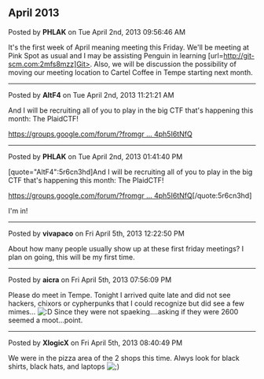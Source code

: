 ## April 2013
Posted by **PHLAK** on Tue April 2nd, 2013 09:56:46 AM

It's the first week of April meaning meeting this Friday.  We'll be meeting at Pink Spot as usual and I may be assisting Penguin in learning [url=http://git-scm.com:2mfs8mzz]Git>.  Also, we will be discussion the possibility of moving our meeting location to Cartel Coffee in Tempe starting next month.

--------------------------------------------------------------------------------

Posted by **AltF4** on Tue April 2nd, 2013 11:21:21 AM

And I will be recruiting all of you to play in the big CTF that's happening this month: The PlaidCTF!

<!-- m --><a class="postlink" href="https://groups.google.com/forum/?fromgroups=#!topic/heatsynclabs/z4ph5I6tNfQ">https://groups.google.com/forum/?fromgr ... 4ph5I6tNfQ</a><!-- m -->

--------------------------------------------------------------------------------

Posted by **PHLAK** on Tue April 2nd, 2013 01:41:40 PM

[quote="AltF4":5r6cn3hd]And I will be recruiting all of you to play in the big CTF that's happening this month: The PlaidCTF!

<!-- m --><a class="postlink" href="https://groups.google.com/forum/?fromgroups=#!topic/heatsynclabs/z4ph5I6tNfQ">https://groups.google.com/forum/?fromgr ... 4ph5I6tNfQ</a><!-- m -->[/quote:5r6cn3hd]


I'm in!

--------------------------------------------------------------------------------

Posted by **vivapaco** on Fri April 5th, 2013 12:22:50 PM

About how many people usually show up at these first friday meetings? I plan on going, this will be my first time.

--------------------------------------------------------------------------------

Posted by **aicra** on Fri April 5th, 2013 07:56:09 PM

Please do meet in Tempe. Tonight I arrived quite late and did not see hackers, chixors or cypherpunks that I could recognize but did see a few mimes... <!-- s:D --><img src="{SMILIES_PATH}/icon_e_biggrin.gif" alt=":D" title="Very Happy" /><!-- s:D --> 
Since they were not spaeking....asking if they were 2600 seemed a moot...point.

--------------------------------------------------------------------------------

Posted by **XlogicX** on Fri April 5th, 2013 08:40:49 PM

We were in the pizza area of the 2 shops this time. Alwys look for black shirts, black hats, and laptops <!-- s;) --><img src="{SMILIES_PATH}/icon_e_wink.gif" alt=";)" title="Wink" /><!-- s;) -->
